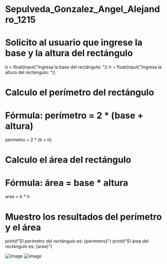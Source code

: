 # Sepulveda_Gonzalez_Angel_Alejandro_1215

# Solicito al usuario que ingrese la base y la altura del rectángulo
b = float(input("Ingresa la base del rectángulo: "))
h = float(input("Ingresa la altura del rectángulo: "))

# Calculo el perímetro del rectángulo
# Fórmula: perímetro = 2 * (base + altura)
perimetro = 2 * (b + h)

# Calculo el área del rectángulo
# Fórmula: área = base * altura
area = b * h

# Muestro los resultados del perímetro y el área
print(f"El perímetro del rectángulo es: {perimetro}")
print(f"El área del rectángulo es: {area}")

![image](https://github.com/user-attachments/assets/850240f6-e6f2-4760-b340-fefa914f16fb)
![image](https://github.com/user-attachments/assets/07ba633b-faf9-4981-8cbc-a6b8d5d0d1f0)
